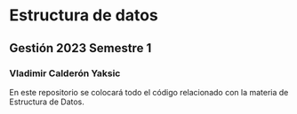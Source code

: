 # Estructura de datos
## Gestión 2023 Semestre 1
### Vladimir Calderón Yaksic

En este repositorio se colocará todo el código
relacionado con la materia de Estructura de Datos.
